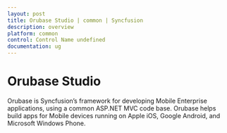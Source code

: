 ```yaml
---
layout: post
title: Orubase Studio | common | Syncfusion
description: overview
platform: common
control: Control Name undefined
documentation: ug
---
```


# Orubase Studio

Orubase is Syncfusion’s framework for developing Mobile Enterprise applications, using a common ASP.NET MVC code base. Orubase helps build apps for Mobile devices running on Apple iOS, Google Android, and Microsoft Windows Phone.

